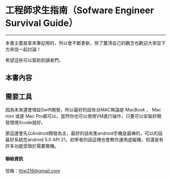# 工程師求生指南（Sofware Engineer Survival Guide）

---

本書主要是拿來筆記用的，所以會不斷更新，除了釐清自己的觀念也歡迎大家從下方來信一起討論！

希望這些可以幫助到讀者們。

## 本書內容

## 需要工具

因為未來還會增設Swift開發，所以最好的話有台MAC無論是 MacBook 、 Mac mini 或是 Mac Pro都可以，當然你也可以使用VM進行操作，只要可以安裝好開發環境Xcode就好。

那這邊會先以Android開發為主，最好的話有隻android手機是最棒的，可以的話最好系統在android 5.0 API 21，初學者的話這裡也會教你運用虛擬機，但還是有許多功能受限於需要實機。

#### 聯絡資訊

信箱：tttw216@gmail.com

